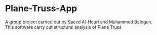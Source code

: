 # Plane-Truss-App
A group project carried out by Saeed Al-Houri and Muhammed Balogun.
This software carry out structural analysis of Plane Truss
